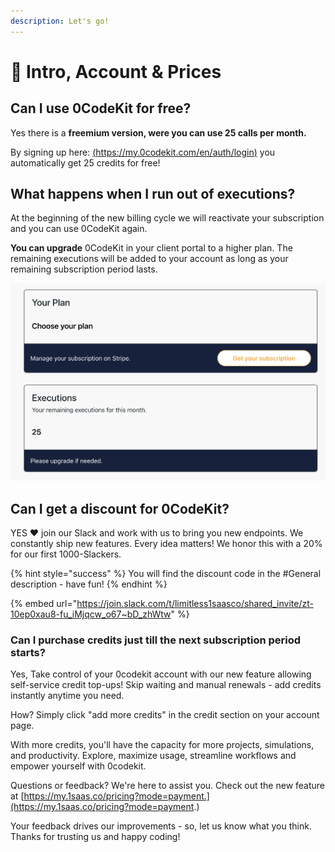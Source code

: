 ```yaml
---
description: Let's go!
---
```


# 👏 Intro, Account & Prices

## Can I use 0CodeKit for free?

Yes there is a **freemium version, were you can use 25 calls per month.**

By signing up here: [(https://my.0codekit.com/en/auth/login)](https://my.1saas.co) you automatically get 25 credits for free!

## What happens when I run out of executions?

At the beginning of the new billing cycle we will reactivate your subscription and you can use 0CodeKit again.

**You can upgrade** 0CodeKit in your client portal to a higher plan. The remaining executions will be added to your account as long as your remaining subscription period lasts.

![You get 25 for free and you can upgrade at anytime.](<../.gitbook/assets/image (1).png>)

## Can I get a discount for 0CodeKit?

YES ❤️ join our Slack and work with us to bring you new endpoints. We constantly ship new features. Every idea matters! We honor this with a 20% for our first 1000-Slackers.&#x20;

{% hint style="success" %}
You will find the discount code in the #General description - have fun!
{% endhint %}

{% embed url="https://join.slack.com/t/limitless1saasco/shared_invite/zt-10ep0xau8-fu_iMjqcw_o67~bD_zhWtw" %}

### Can I purchase credits just till the next subscription period starts?

Yes, Take control of your 0codekit account with our new feature allowing self-service credit top-ups! Skip waiting and manual renewals - add credits instantly anytime you need.

How? Simply click "add more credits" in the credit section on your account page.

With more credits, you'll have the capacity for more projects, simulations, and productivity. Explore, maximize usage, streamline workflows and empower yourself with 0codekit.

Questions or feedback? We're here to assist you. Check out the new feature at [https://my.1saas.co/pricing?mode=payment.](https://my.1saas.co/pricing?mode=payment.)

Your feedback drives our improvements - so, let us know what you think. Thanks for trusting us and happy coding!
